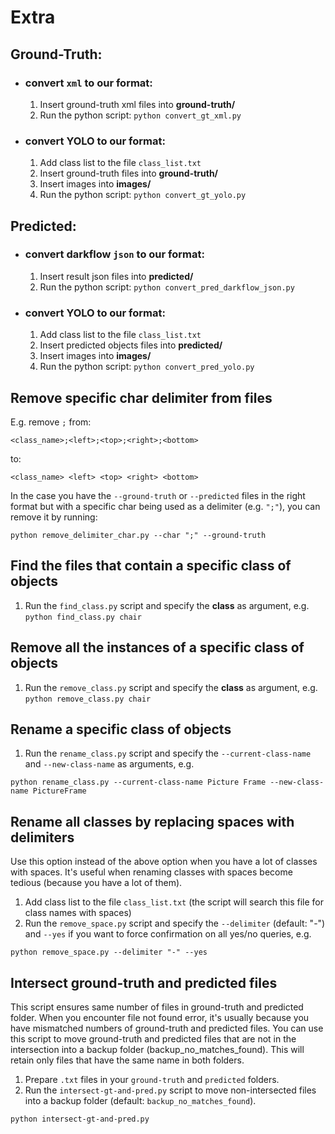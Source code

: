 # Extra

## Ground-Truth:
- ### convert `xml` to our format:

    1) Insert ground-truth xml files into **ground-truth/**
    2) Run the python script: `python convert_gt_xml.py`

- ### convert YOLO to our format:

    1) Add class list to the file `class_list.txt`
    2) Insert ground-truth files into **ground-truth/**
    3) Insert images into **images/**
    4) Run the python script: `python convert_gt_yolo.py`

## Predicted:
- ### convert darkflow `json` to our format:

    1) Insert result json files into **predicted/**
    2) Run the python script: `python convert_pred_darkflow_json.py`

- ### convert YOLO to our format:

    1) Add class list to the file `class_list.txt`
    2) Insert predicted objects files into **predicted/**
    3) Insert images into **images/**
    4) Run the python script: `python convert_pred_yolo.py`

## Remove specific char delimiter from files

E.g. remove `;` from:

`<class_name>;<left>;<top>;<right>;<bottom>`

to:

`<class_name> <left> <top> <right> <bottom>`

In the case you have the `--ground-truth` or `--predicted` files in the right format but with a specific char being used as a delimiter (e.g. `";"`), you can remove it by running:

`python remove_delimiter_char.py --char ";" --ground-truth`

## Find the files that contain a specific class of objects

1) Run the `find_class.py` script and specify the **class** as argument, e.g.
`python find_class.py chair`

## Remove all the instances of a specific class of objects

1) Run the `remove_class.py` script and specify the **class** as argument, e.g.
`python remove_class.py chair`

## Rename a specific class of objects

1) Run the `rename_class.py` script and specify the `--current-class-name` and `--new-class-name` as arguments, e.g.

`python rename_class.py --current-class-name Picture Frame --new-class-name PictureFrame`

## Rename all classes by replacing spaces with delimiters
Use this option instead of the above option when you have a lot of classes with spaces.
It's useful when renaming classes with spaces become tedious (because you have a lot of them).

1) Add class list to the file `class_list.txt` (the script will search this file for class names with spaces)
2) Run the `remove_space.py` script and specify the `--delimiter` (default: "-") and `--yes` if you want to force confirmation on all yes/no queries, e.g.

`python remove_space.py --delimiter "-" --yes`

## Intersect ground-truth and predicted files
This script ensures same number of files in ground-truth and predicted folder.
When you encounter file not found error, it's usually because you have
mismatched numbers of ground-truth and predicted files.
You can use this script to move ground-truth and predicted files that are
not in the intersection into a backup folder (backup_no_matches_found).
This will retain only files that have the same name in both folders.

1) Prepare `.txt` files in your `ground-truth` and `predicted` folders.
2) Run the `intersect-gt-and-pred.py` script to move non-intersected files into a backup folder (default: `backup_no_matches_found`).

`python intersect-gt-and-pred.py`

